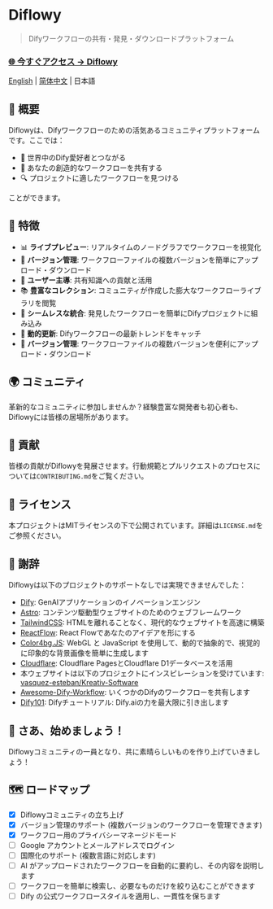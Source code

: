 # Diflowy

> Difyワークフローの共有・発見・ダウンロードプラットフォーム

### [🌐 今すぐアクセス → Diflowy](https://diflowy.greenerai.top/)

[English](README.md) | [简体中文](README_CN.md) | 日本語

## 🚀 概要

Diflowyは、Difyワークフローのための活気あるコミュニティプラットフォームです。ここでは：

- 🔗 世界中のDify愛好者とつながる
- 🎨 あなたの創造的なワークフローを共有する
- 🔍 プロジェクトに適したワークフローを見つける

ことができます。

## 🌟 特徴

- 📊 **ライブプレビュー**: リアルタイムのノードグラフでワークフローを視覚化
- 📂 **バージョン管理**: ワークフローファイルの複数バージョンを簡単にアップロード・ダウンロード
- 👥 **ユーザー主導**: 共有知識への貢献と活用
- 📚 **豊富なコレクション**: コミュニティが作成した膨大なワークフローライブラリを閲覧
- 🔄 **シームレスな統合**: 発見したワークフローを簡単にDifyプロジェクトに組み込み
- 🔔 **動的更新**: Difyワークフローの最新トレンドをキャッチ
- 📂 **バージョン管理**: ワークフローファイルの複数バージョンを便利にアップロード・ダウンロード

## 🌍 コミュニティ

革新的なコミュニティに参加しませんか？経験豊富な開発者も初心者も、Diflowyには皆様の居場所があります。

## 🤝 貢献

皆様の貢献がDiflowyを発展させます。行動規範とプルリクエストのプロセスについては`CONTRIBUTING.md`をご覧ください。

## 📄 ライセンス

本プロジェクトはMITライセンスの下で公開されています。詳細は`LICENSE.md`をご参照ください。

## 💖 謝辞

Diflowyは以下のプロジェクトのサポートなしでは実現できませんでした：

- [Dify](https://github.com/langgenius/dify): GenAIアプリケーションのイノベーションエンジン
- [Astro](https://astro.build/): コンテンツ駆動型ウェブサイトのためのウェブフレームワーク
- [TailwindCSS](https://tailwindcss.com/): HTMLを離れることなく、現代的なウェブサイトを高速に構築
- [ReactFlow](https://reactflow.dev/): React Flowであなたのアイデアを形にする
- [Color4bg.JS](https://github.com/winterx/color4bg.js): WebGL と JavaScript を使用して、動的で抽象的で、視覚的に印象的な背景画像を簡単に生成します
- [Cloudflare](https://www.cloudflare.com): Cloudflare PagesとCloudflare D1データベースを活用
- 本ウェブサイトは以下のプロジェクトにインスピレーションを受けています: [vasquez-esteban/Kreativ-Software](https://github.com/vasquez-esteban/kreativ-software)
- [Awesome-Dify-Workflow](https://github.com/svcvit/Awesome-Dify-Workflow): いくつかのDifyのワークフローを共有します
- [Dify101](https://dify101.com/): Difyチュートリアル: Dify.aiの力を最大限に引き出します

## 🎉 さあ、始めましょう！

Diflowyコミュニティの一員となり、共に素晴らしいものを作り上げていきましょう！

## 🗺️ ロードマップ

- [x] Diflowyコミュニティの立ち上げ
- [x] バージョン管理のサポート (複数バージョンのワークフローを管理できます)
- [x] ワークフロー用のプライバシーマネージドモード
- [ ] Google アカウントとメールアドレスでログイン
- [ ] 国際化のサポート (複数言語に対応します)
- [ ] AI がアップロードされたワークフローを自動的に要約し、その内容を説明します
- [ ] ワークフローを簡単に検索し、必要なものだけを絞り込むことができます
- [ ] Dify の公式ワークフロースタイルを適用し、一貫性を保ちます